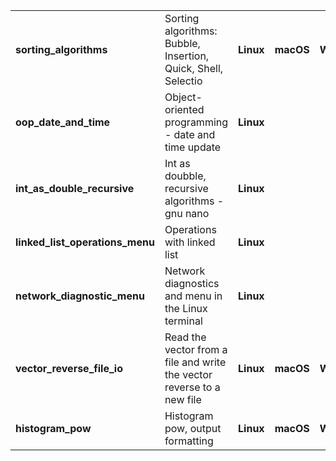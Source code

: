 <table>
  <tr>
    <td><strong>sorting_algorithms</strong></td>
    <td>Sorting algorithms: Bubble, Insertion, Quick, Shell, Selectio</td>
    <td><strong>Linux</strong></td>
    <td><strong>macOS</strong></td>
    <td><strong>Win32</strong></td>
  </tr>
  <tr>
    <td><strong>oop_date_and_time</strong></td>
    <td>Object-oriented programming - date and time update</td>
    <td><strong>Linux</strong></td>
    <td></td>
    <td></td>
  </tr>
  <tr>
    <td><strong>int_as_double_recursive</strong></td>
    <td>Int as doubble, recursive algorithms - gnu nano</td>
    <td><strong>Linux</strong></td>
    <td></td>
    <td></td>
  </tr>
  <tr>
    <td><strong>linked_list_operations_menu</strong></td>
    <td>Operations with linked list</td>
    <td><strong>Linux</strong></td>
    <td></td>
    <td></td>
  </tr>
  <tr>
    <td><strong>network_diagnostic_menu</strong></td>
    <td>Network diagnostics and menu in the Linux terminal</td>
    <td><strong>Linux</strong></td>
    <td></td>
    <td></td>
  </tr>
  <tr>
    <td><strong>vector_reverse_file_io</strong></td>
    <td>Read the vector from a file and write the vector reverse to a new file</td>
    <td><strong>Linux</strong></td>
    <td><strong>macOS</strong></td>
    <td><strong>Win32</strong></td>
  </tr>
  <tr>
    <td><strong>histogram_pow</strong></td>
    <td>Histogram pow, output formatting</td>
    <td><strong>Linux</strong></td>
    <td><strong>macOS</strong></td>
    <td><strong>Win32</strong></td>
  </tr>
</table>
